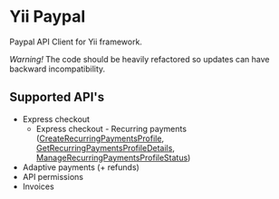 # Yii Paypal

Paypal API Client for Yii framework.

*Warning!* The code should be heavily refactored so updates can have backward incompatibility.

## Supported API's

* Express checkout
    * Express checkout - Recurring payments ([CreateRecurringPaymentsProfile](https://www.x.com/developers/paypal/documentation-tools/api/createrecurringpaymentsprofile-api-operation-nvp), [GetRecurringPaymentsProfileDetails](https://www.x.com/developers/paypal/documentation-tools/api/getrecurringpaymentsprofiledetails-api-operation-nvp), [ManageRecurringPaymentsProfileStatus](https://www.x.com/developers/paypal/documentation-tools/api/managerecurringpaymentsprofilestatus-api-operation-nvp))
* Adaptive payments (+ refunds)
* API permissions
* Invoices